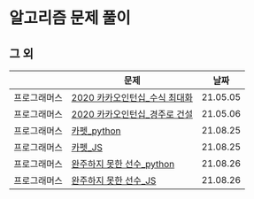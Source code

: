 # 알고리즘 문제 풀이

## 그 외 

|              | 문제                                                         | 날짜     |
| ------------ | ------------------------------------------------------------ | -------- |
| 프로그래머스 | [2020 카카오인턴십_수식 최대화](2020카카오인턴십_수식최대화.py) | 21.05.05 |
| 프로그래머스 | [2020 카카오인턴십_경주로 건설](2020카카오인턴_경주로건설_bfs.py) | 21.05.06 |
| 프로그래머스 | [카펫_python](프로그래머스_카펫.py)                          | 21.08.25 |
| 프로그래머스 | [카펫_JS](프로그래머스_카펫.js)                              | 21.08.25 |
| 프로그래머스 | [완주하지 못한 선수_python](프로그래머스_완주하지못한선수.py) | 21.08.26 |
| 프로그래머스 | [완주하지 못한 선수_JS](프로그래머스_완주하지못한선수.js)    | 21.08.26 |

